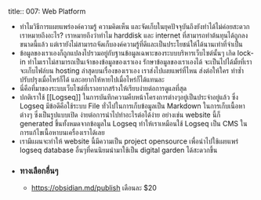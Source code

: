 title:: 007: Web Platform

- ทำไมวิธีการแผยแพร่องค์ความรู้ ความคิดเห็น และจัดเก็บในยุคปัจจุบันถึงยังทำได้ไม่ค่อยสะดวก เราหมายถึงอะไร? เราหมายถึงว่าทำไม harddisk และ internet ที่สามารถทำต้นทุนได้ถูกลงขนาดนี้แล้ว แต่เรายังไม่สามารถจัดเก็บองค์ความรู้ที่ดีและเป็นประโยชน์ให้ได้นานเท่าที่จำเป็น
- ข้อมูลของเราเองก็ถูกแปลงไปรวมอยู่กับฐานข้อมูลเฉพาะของระบบบริหารเว็บไซต์นั้นๆ เกิด lock-in ทำไมเราไม่สามารถเป็นเจ้าของข้อมูลของเราเอง รักษาข้อมูลของเราเองได้ จะเป็นไปได้มั้ยที่เราจะเก็บไฟล์บน hosting ล่าสุดบนเรื่องของเราเอง เราส่งไปเผยแพร่ที่ไหน ส่งต่อให้ใคร ทำซ้ำ ปรับปรุงเมื่อไหร่ก็ได้ และอยากให้หายไปเมื่อไหร่ก็ได้แทนละ
- นี่คือที่มาของระบบเว็บไซต์ที่เราอยากสร้างให้เรียบง่ายต่อการดูแลที่สุด
- ปกติเราใช้ [[Logseq]] ในการบันทึกความคืบหน้าโครงการต่างๆอยู่เป็นประจำอยู่แล้ว ซึ่ง Logseq มีข้อดีคือใช้ระบบ File ทั่วไปในการเก็บข้อมูลเป็น Markdown ในการเก็บเนื้อหาต่างๆ ซึ่งเป็นรูปแบบเปิด ง่ายต่อการนำไปทำอะไรต่อได้ง่าย อย่างเช่น website นี้ก็ generated ขึ้นทั้งหมดจากข้อมูลใน Logseq ทำให้เราเหมือนใช้ Logseq เป็น CMS ในการแก้ไขเนื้อหาบนเครื่องเราได้เลย
- เรามีแผนจะทำให้ website นี้มีความเป็น project opensource เพื่อนำไปใช้เผยแพร่ logseq database อื่นๆที่คนนิยมนำมาใช้เป็น digital garden ได้สะดวกขึ้น
- ### ทางเลือกอื่นๆ
	- https://obsidian.md/publish เดือนละ $20